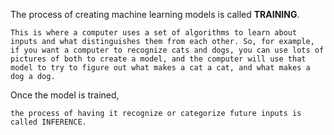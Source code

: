 The process of creating machine learning models is called **TRAINING**. 

    This is where a computer uses a set of algorithms to learn about inputs and what distinguishes them from each other. So, for example, if you want a computer to recognize cats and dogs, you can use lots of pictures of both to create a model, and the computer will use that model to try to figure out what makes a cat a cat, and what makes a dog a dog. 
    
Once the model is trained, 
    
    the process of having it recognize or categorize future inputs is called INFERENCE.
